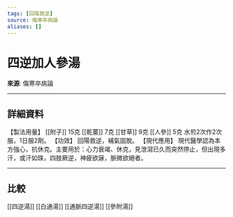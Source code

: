 ```yaml
---
tags: [回陽救逆]
source: 傷寒卒病論
aliases: []
---
```


# 四逆加人參湯

**來源**: 傷寒卒病論  

---

## 詳細資料
【製法用量】 [[附子]] 15克 [[乾薑]] 7克 [[甘草]] 9克 [[人參]] 5克
水煎2次作2次服，1日服2劑。
【功效】
回陽救逆，補氣固脫。
【現代應用】
現代醫學認為本方強心，抗休克。主要用於：心力衰竭、休克，見泄瀉已久而突然停止，但出現多汗，或汗如珠，四肢厥逆，神疲欲寐，脈微欲絕者。

---

## 比較
[[四逆湯]]
[[白通湯]]
[[通脈四逆湯]]
[[參附湯]]
